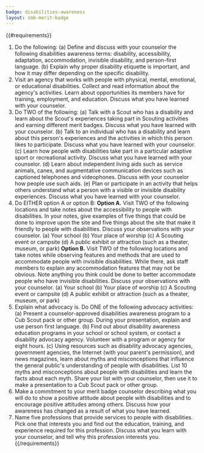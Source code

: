 ```yaml
---
badge: disabilities-awareness
layout: smb-merit-badge
---
```


{{#requirements}}
1. Do the following:
    (a) Define and discuss with your counselor the following disabilities awareness terms: disability, accessibility, adaptation, accommodation, invisible disability, and person-first language.
    (b) Explain why proper disability etiquette is important, and how it may differ depending on the specific disability.
2. Visit an agency that works with people with physical, mental, emotional, or educational disabilities. Collect and read information about the agency's activities. Learn about opportunities its members have for training, employment, and education. Discuss what you have learned with your counselor.
3. Do TWO of the following:
    (a) Talk with a Scout who has a disability and learn about the Scout's experiences taking part in Scouting activities and earning different merit badges. Discuss what you have learned with your counselor.
    (b) Talk to an individual who has a disability and learn about this person's experiences and the activities in which this person likes to participate. Discuss what you have learned with your counselor.
    (c) Learn how people with disabilities take part in a particular adaptive sport or recreational activity. Discuss what you have learned with your counselor.
    (d) Learn about independent living aids such as service animals, canes, and augmentative communication devices such as captioned telephones and videophones. Discuss with your counselor how people use such aids.
    (e) Plan or participate in an activity that helps others understand what a person with a visible or invisible disability experiences. Discuss what you have learned with your counselor.
4. Do EITHER option A or option B:
    **Option A.** Visit TWO of the following locations and take notes about the accessibility to people with disabilities. In your notes, give examples of five things that could be done to improve upon the site and five things about the site that make it friendly to people with disabilities. Discuss your observations with your counselor.
    (a) Your school
    (b) Your place of worship
    (c) A Scouting event or campsite
    (d) A public exhibit or attraction (such as a theater, museum, or park)
    **Option B.** Visit TWO of the following locations and take notes while observing features and methods that are used to accommodate people with invisible disabilities. While there, ask staff members to explain any accommodation features that may not be obvious. Note anything you think could be done to better accommodate people who have invisible disabilities. Discuss your observations with your counselor.
    (a) Your school
    (b) Your place of worship
    (c) A Scouting event or campsite
    (d) A public exhibit or attraction (such as a theater, museum, or park)
5. Explain what advocacy is. Do ONE of the following advocacy activities:
    (a) Present a counselor-approved disabilities awareness program to a Cub Scout pack or other group. During your presentation, explain and use person first language.
    (b) Find out about disability awareness education programs in your school or school system, or contact a disability advocacy agency. Volunteer with a program or agency for eight hours.
    (c) Using resources such as disability advocacy agencies, government agencies, the Internet (with your parent's permission), and news magazines, learn about myths and misconceptions that influence the general public's understanding of people with disabilities. List 10 myths and misconceptions about people with disabilities and learn the facts about each myth. Share your list with your counselor, then use it to make a presentation to a Cub Scout pack or other group.
6. Make a commitment to your merit badge counselor describing what you will do to show a positive attitude about people with disabilities and to encourage positive attitudes among others. Discuss how your awareness has changed as a result of what you have learned.
7. Name five professions that provide services to people with disabilities. Pick one that interests you and find out the education, training, and experience required for this profession. Discuss what you learn with your counselor, and tell why this profession interests you.
{{/requirements}}
